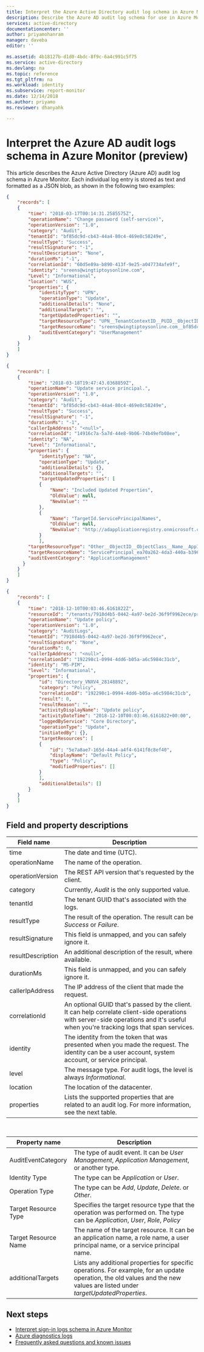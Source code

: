 ```yaml
---
title: Interpret the Azure Active Directory audit log schema in Azure Monitor (preview) | Microsoft Docs
description: Describe the Azure AD audit log schema for use in Azure Monitor (preview)
services: active-directory
documentationcenter: ''
author: priyamohanram
manager: daveba
editor: ''

ms.assetid: 4b18127b-d1d0-4bdc-8f9c-6a4c991c5f75
ms.service: active-directory
ms.devlang: na
ms.topic: reference
ms.tgt_pltfrm: na
ms.workload: identity
ms.subservice: report-monitor
ms.date: 12/14/2018
ms.author: priyamo
ms.reviewer: dhanyahk

---
```


# Interpret the Azure AD audit logs schema in Azure Monitor (preview)

This article describes the Azure Active Directory (Azure AD) audit log schema in Azure Monitor. Each individual log entry is stored as text and formatted as a JSON blob, as shown in the following two examples: 

```json
{ 
    "records": [ 
    { 
        "time": "2018-03-17T00:14:31.2585575Z", 
        "operationName": "Change password (self-service)",
        "operationVersion": "1.0",
        "category": "Audit", 
        "tenantId": "bf85dc9d-cb43-44a4-80c4-469e8c58249e", 
        "resultType": "Success", 
        "resultSignature": "-1", 
        "resultDescription": "None", 
        "durationMs": "-1", 
        "correlationId": "60d5e89a-b890-413f-9e25-a047734afe9f", 
        "identity": "sreens@wingtiptoysonline.com", 
        "Level": "Informational", 
        "location": "WUS", 
        "properties": { 
            "identityType": "UPN", 
            "operationType": "Update", 
            "additionalDetails": "None", 
            "additionalTargets": "", 
            "targetUpdatedProperties": "", 
            "targetResourceType": "UPN__TenantContextID__PUID__ObjectID__ObjectClass", 
            "targetResourceName": "sreens@wingtiptoysonline.com__bf85dc9d-cb43-44a4-80c4-469e8c58249e__1003BFFD9FEB17DB__7a408bdd-7d97-4574-8511-dd747b56465d__User", 
            "auditEventCategory": "UserManagement" 
        } 
    } 
    ] 
} 
```

```json
{ 
    "records": [ 
    { 
        "time": "2018-03-18T19:47:43.0368859Z", 
        "operationName": "Update service principal.", 
        "operationVersion": "1.0", 
        "category": "Audit", 
        "tenantId": "bf85dc9d-cb43-44a4-80c4-469e8c58249e", 
        "resultType": "Success", 
        "resultSignature": "-1", 
        "durationMs": "-1", 
        "callerIpAddress": "<null>", 
        "correlationId": "14916c7a-5a7d-44e8-9b06-74b49efb08ee", 
        "identity": "NA", 
        "Level": "Informational", 
        "properties": { 
            "identityType": "NA", 
            "operationType": "Update", 
            "additionalDetails": {}, 
            "additionalTargets": "", 
            "targetUpdatedProperties": [ 
            { 
                "Name": "Included Updated Properties", 
                "OldValue": null, 
                "NewValue": "" 
            }, 
            { 
                "Name": "TargetId.ServicePrincipalNames", 
                "OldValue": null, 
                "NewValue": "http://adapplicationregistry.onmicrosoft.com/salesforce.com/primary;cd3ed3de-93ee-400b-8b19-b61ef44a0f29" 
            } 
            ], 
        "targetResourceType": "Other__ObjectID__ObjectClass__Name__AppId__SPN", 
        "targetResourceName": "ServicePrincipal_ea70a262-4da3-440a-b396-9734ddfd9df2__ea70a262-4da3-440a-b396-9734ddfd9df2__ServicePrincipal__Salesforce__cd3ed3de-93ee-400b-8b19-b61ef44a0f29__http://adapplicationregistry.onmicrosoft.com/salesforce.com/primary;cd3ed3de-93ee-400b-8b19-b61ef44a0f29", 
        "auditEventCategory": "ApplicationManagement" 
      } 
    } 
    ] 
} 
```

```json
{
    "records": [
    {
        "time": "2018-12-10T00:03:46.6161822Z",
        "resourceId": "/tenants/7918d4b5-0442-4a97-be2d-36f9f9962ece/providers/Microsoft.aadiam",
        "operationName": "Update policy",
        "operationVersion": "1.0",
        "category": "AuditLogs",
        "tenantId": "7918d4b5-0442-4a97-be2d-36f9f9962ece",
        "resultSignature": "None",
        "durationMs": 0,
        "callerIpAddress": "<null>",
        "correlationId": "192298c1-0994-4dd6-b05a-a6c5984c31cb",
        "identity": "MS-PIM",
        "level": "Informational",
        "properties": {
            "id": "Directory_VNXV4_28148892",
            "category": "Policy",
            "correlationId": "192298c1-0994-4dd6-b05a-a6c5984c31cb",
            "result": 0,
            "resultReason": "",
            "activityDisplayName": "Update policy",
            "activityDateTime": "2018-12-10T00:03:46.6161822+00:00",
            "loggedByService": "Core Directory",
            "operationType": "Update",
            "initiatedBy": {},
            "targetResources": [
            {
                "id": "5e7a8ae7-165d-44a4-a4f4-6141f8c8ef40",
                "displayName": "Default Policy",
                "type": "Policy",
                "modifiedProperties": []
            }
            ],
            "additionalDetails": []
        }
    }
    ]
}

```

## Field and property descriptions

| Field name | Description |
|------------|-------------|
| time       | The date and time (UTC). |
| operationName | The name of the operation. |
| operationVersion | The REST API version that's requested by the client. |
| category | Currently, *Audit* is the only supported value. |
| tenantId | The tenant GUID that's associated with the logs. |
| resultType | The result of the operation. The result can be *Success* or *Failure*. |
| resultSignature |  This field is unmapped, and you can safely ignore it. | 
| resultDescription | An additional description of the result, where available. | 
| durationMs |  This field is unmapped, and you can safely ignore it. |
| callerIpAddress | The IP address of the client that made the request. | 
| correlationId | An optional GUID that's passed by the client. It can help correlate client-side operations with server-side operations and it's useful when you're tracking logs that span services. |
| identity | The identity from the token that was presented when you made the request. The identity can be a user account, system account, or service principal. |
| level | The message type. For audit logs, the level is always *Informational*. |
| location | The location of the datacenter. |
| properties | Lists the supported properties that are related to an audit log. For more information, see the next table. | 

<br>

| Property name | Description |
|---------------|-------------|
| AuditEventCategory | The type of audit event. It can be *User Management*, *Application Management*, or another type.|
| Identity Type | The type can be *Application* or *User*. |
| Operation Type | The type can be *Add*, *Update*, *Delete*. or *Other*. |
| Target Resource Type | Specifies the target resource type that the operation was performed on. The type can be *Application*, *User*, *Role*, *Policy* | 
| Target Resource Name | The name of the target resource. It can be an application name, a role name, a user principal name, or a service principal name. |
| additionalTargets | Lists any additional properties for specific operations. For example, for an update operation, the old values and the new values are listed under *targetUpdatedProperties*. | 

## Next steps

* [Interpret sign-in logs schema in Azure Monitor](reference-azure-monitor-sign-ins-log-schema.md)
* [Azure diagnostics logs](https://docs.microsoft.com/azure/monitoring-and-diagnostics/monitoring-overview-of-diagnostic-logs)
* [Frequently asked questions and known issues](concept-activity-logs-azure-monitor.md#frequently-asked-questions)
